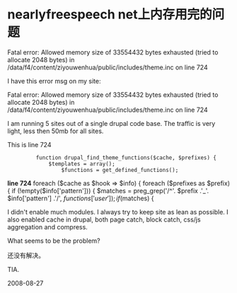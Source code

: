 # nearlyfreespeech net上内存用完的问题

Fatal error: Allowed memory size of 33554432 bytes exhausted (tried to allocate 2048 bytes) in /data/f4/content/ziyouwenhua/public/includes/theme.inc on line 724

I have this error msg on my site:

Fatal error: Allowed memory size of 33554432 bytes exhausted (tried to allocate 2048 bytes) in /data/f4/content/ziyouwenhua/public/includes/theme.inc on line 724

I am running 5 sites out of a single drupal code base. The traffic is very light, less then 50mb for all sites. 

This is line 724

       	     function drupal_find_theme_functions($cache, $prefixes) {
	             $templates = array();
		             $functions = get_defined_functions();
      
**line 724**      foreach ($cache as $hook => $info) {
               foreach ($prefixes as $prefix) {
     	              if (!empty($info['pattern'])) {
		            	$matches = preg_grep('/^'. $prefix .'_'. $info['pattern'] .'/', $functions['user']);
                    if ($matches) {
      

I didn't enable much modules. I always try to keep site as lean as possible. I also enabled cache in drupal, both page catch, block catch, css/js aggregation and compress.

What seems to be the problem?

还没有解决。

TIA.


2008-08-27
